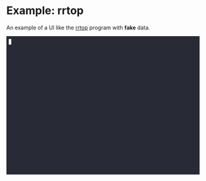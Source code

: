 # Example: rrtop

An example of a UI like the [rrtop](https://github.com/wojciech-zurek/rrtop) program with **fake** data.

<img src="demo.gif">
